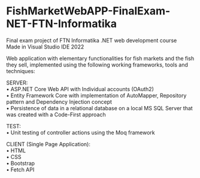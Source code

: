 # FishMarketWebAPP-FinalExam-NET-FTN-Informatika  
Final exam project of FTN Informatika .NET web development course  
Made in Visual Studio IDE 2022  

Web application with elementary functionalities for fish markets and the fish they sell, implemented using the following working frameworks, tools and techniques:

SERVER:  
• ASP.NET Core Web API with Individual accounts (OAuth2)  
• Entity Framework Core with implementation of AutoMapper, Repository pattern and Dependency Injection concept  
• Persistence of data in a relational database on a local MS SQL Server that was created with a Code-First approach
  
TEST:  
• Unit testing of controller actions using the Moq framework
  
CLIENT (Single Page Application):  
• HTML  
• CSS  
• Bootstrap  
• Fetch API
